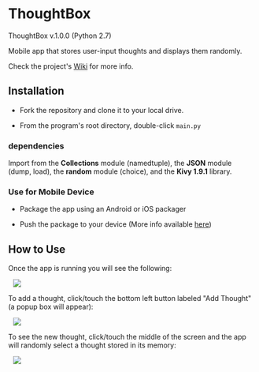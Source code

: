 # ThoughtBox

ThoughtBox v.1.0.0 (Python 2.7)

Mobile app that stores user-input thoughts and displays them randomly.

Check the project's [Wiki](https://github.com/Kwistech/ThoughtBox/wiki) for more info.

## Installation ##

+ Fork the repository and clone it to your local drive.

+ From the program's root directory, double-click `main.py`

### dependencies

Import from the __Collections__ module (namedtuple), the __JSON__ module (dump, load), the __random__ module (choice),
and the __Kivy 1.9.1__ library.

### Use for Mobile Device

+ Package the app using an Android or iOS packager

+ Push the package to your device (More info available [here](https://kivy.org/docs/gettingstarted/packaging.html))

## How to Use

Once the app is running you will see the following:

<img src="https://s29.postimg.org/od2e57wmv/Thought_Box_app_1.png" hspace="10">

To add a thought, click/touch the bottom left button labeled "Add Thought" (a popup box will appear):

<img src="https://s23.postimg.org/v3t7ibmsb/Thought_Box_app_2.png" hspace="10">

To see the new thought, click/touch the middle of the screen and the app will randomly select a thought stored in its memory:

<img src="https://s30.postimg.org/lzap4ub5t/Thought_Box_app_3.png" hspace="10">
